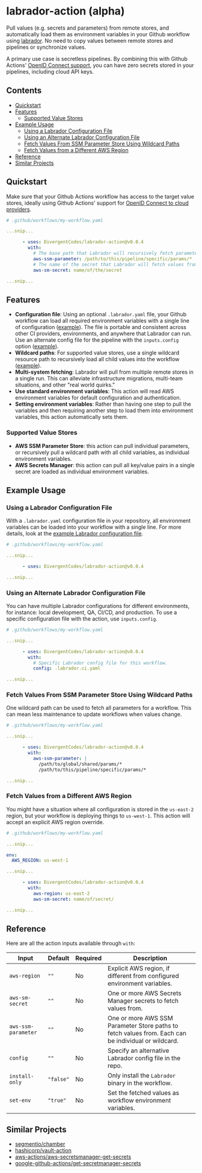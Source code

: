 # labrador-action (alpha)

Pull values (e.g. secrets and parameters) from remote stores, and automatically
load them as environment variables in your Github workflow using
[labrador](https://github.com/DivergentCodes/labrador). No need to copy values
between remote stores and pipelines or synchronize values.

A primary use case is secretless pipelines. By combining this with Github Actions'
[OpenID Connect support](https://docs.github.com/en/actions/deployment/security-hardening-your-deployments/about-security-hardening-with-openid-connect),
you can have zero secrets stored in your pipelines, including cloud API keys.

## Contents

- [Quickstart](#quickstart)
- [Features](#features)
  - [Supported Value Stores](#supported-value-stores)
- [Example Usage](#example-usage)
  - [Using a Labrador Configuration File](#using-a-labrador-configuration-file)
  - [Using an Alternate Labrador Configuration File](#using-an-alternate-labrador-configuration-file)
  - [Fetch Values From SSM Parameter Store Using Wildcard Paths](#fetch-values-from-ssm-parameter-store-using-wildcard-paths)
  - [Fetch Values from a Different AWS Region](#fetch-values-from-a-different-aws-region)
- [Reference](#reference)
- [Similar Projects](#similar-projects)


## Quickstart

Make sure that your Github Actions workflow has access to the target value stores,
ideally using Github Actions' support for
[OpenID Connect to cloud providers](https://docs.github.com/en/actions/deployment/security-hardening-your-deployments/about-security-hardening-with-openid-connect).

```yaml
# .github/workflows/my-workflow.yaml

...snip...

      - uses: DivergentCodes/labrador-action@v0.0.4
        with:
          # The base path that Labrador will recursively fetch parameters from.
          aws-ssm-parameter: /path/to/this/pipeline/specific/params/*
          # The name of the secret that Labrador will fetch values from.
          aws-sm-secret: name/of/the/secret

...snip...
```


## Features

- **Configuration file**: Using an optional `.labrador.yaml` file, your Github
  workflow can load all required environment variables with a single
  line of configuration ([example](#using-a-labrador-configuration-file)).
  The file is portable and consistent across other CI providers, environments,
  and anywhere that Labrador can run. Use an alternate config file for the pipeline
  with the `inputs.config` option
  ([example](#using-an-alternate-labrador-configuration-file)).
- **Wildcard paths**: For supported value stores, use a single wildcard resource
  path to recursively load all child values into the workflow
  ([example](#fetch-multiple-values-from-ssm-parameter-store-using-wildcard-paths)).
- **Multi-system fetching**: Labrador will pull from multiple remote stores in a
  single run. This can alleviate infrastructure migrations, multi-team situations,
  and other "real world quirks."
- **Use standard environment variables**: This action will read AWS environment
  variables for default configuration and authentication.
- **Setting environment variables**: Rather than having one step to pull the
  variables and then requiring another step to load them into environment variables,
  this action automatically sets them.

### Supported Value Stores

- **AWS SSM Parameter Store**: this action can pull individual parameters, or recursively pull a wildcard path with all child variables, as individual environment variables.
- **AWS Secrets Manager**: this action can pull all key/value pairs in a single secret are loaded as individual environment variables.


## Example Usage

### Using a Labrador Configuration File

With a `.labrador.yaml` configuration file in your repository, all environment
variables can be loaded into your workflow with a single line. For more details,
look at the
[example Labrador configuration file](https://github.com/DivergentCodes/labrador/blob/main/.labrador.example.yaml).

```yaml
# .github/workflows/my-workflow.yaml

...snip...

      - uses: DivergentCodes/labrador-action@v0.0.4

...snip...
```

### Using an Alternate Labrador Configuration File

You can have multiple Labrador configurations for different environments, for
instance: local development, QA, CI/CD, and production. To use a specific
configuration file with the action, use `inputs.config`.

```yaml
# .github/workflows/my-workflow.yaml

...snip...

      - uses: DivergentCodes/labrador-action@v0.0.4
        with:
          # Specific Labrador config file for this workflow.
          config: .labrador.ci.yaml

...snip...
```


### Fetch Values From SSM Parameter Store Using Wildcard Paths

One wildcard path can be used to fetch all parameters for a workflow. This can
mean less maintenance to update workflows when values change.

```yaml
# .github/workflows/my-workflow.yaml

...snip...

      - uses: DivergentCodes/labrador-action@v0.0.4
        with:
          aws-ssm-parameter: |
            /path/to/global/shared/params/*
            /path/to/this/pipeline/specific/params/*

...snip...
```

### Fetch Values from a Different AWS Region

You might have a situation where all configuration is stored in the `us-east-2`
region, but your workflow is deploying things to `us-west-1`. This action will
accept an explicit AWS region override.

```yaml
# .github/workflows/my-workflow.yaml

...snip...

env:
  AWS_REGION: us-west-1

...snip...

      - uses: DivergentCodes/labrador-action@v0.0.4
        with:
          aws-region: us-east-2
          aws-sm-secret: name/of/secret/

...snip...
```

## Reference

Here are all the action inputs available through `with`:

Input               | Default   | Required | Description
--------------------|-----------|----------|-------------
`aws-region`        | `""`      | No       | Explicit AWS region, if different from configured environment variables.
`aws-sm-secret`     | `""`      | No       | One or more AWS Secrets Manager secrets to fetch values from.
`aws-ssm-parameter` | `""`      | No       | One or more AWS SSM Parameter Store paths to fetch values from. Each can be individual or wildcard.
`config`            | `""`      | No       | Specify an alternative Labrador config file in the repo.
`install-only`      | `"false"` | No       | Only install the `Labrador` binary in the workflow.
`set-env`           | `"true"`  | No       | Set the fetched values as workflow environment variables.


## Similar Projects

- [segmentio/chamber](https://github.com/segmentio/chamber)
- [hashicorp/vault-action](https://github.com/hashicorp/vault-action)
- [aws-actions/aws-secretsmanager-get-secrets](https://github.com/aws-actions/aws-secretsmanager-get-secrets)
- [google-github-actions/get-secretmanager-secrets](https://github.com/google-github-actions/get-secretmanager-secrets)
